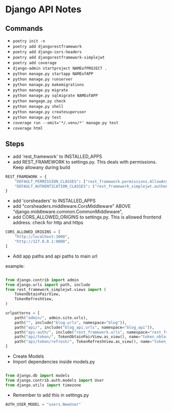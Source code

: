# Django API Notes

## Commands

- `poetry init -n`
- `poetry add djangorestframework`
- `poetry add django-cors-headers`
- `poetry add djangorestframework-simplejwt`
- `poetry add coverage`
- `django-admin startproject NAMEofPROJECT .`
- `python manage.py startapp NAMEofAPP`
- `python manage.py runserver`
- `python manage.py makemigrations`
- `python manage.py migrate`
- `python manage.py sqlmigrate NAMEofAPP`
- `python mangage.py check`
- `python manage.py shell`
- `python manage.py createsuperuser`
- `python manage.py test`
- `coverage run --omit='*/.venv/*' manage.py test`
- `coverage html`

## Steps

- add 'rest_framework' to INSTALLED_APPS
- add REST_FRAMEWORK to settings.py. This deals with permissions. Keep allowany during build

```python
REST_FRAMEWORK = {
    "DEFAULT_PERMISSION_CLASSES": ["rest_framework.permissions.AllowAny"],
    "DEFAULT_AUTHENTICATION_CLASSES": ("rest_framework_simplejwt.authentication.JWTAuthentication",),
}
```

- add 'corsheaders' to INSTALLED_APPS
- add "corsheaders.middleware.CorsMiddleware" ABOVE "django.middleware.common.CommonMiddleware",
- add CORS_ALLOWED_ORIGINS to settings.py. This is allowed frontend address. check for http and https

```python
CORS_ALLOWED_ORIGINS = [
    "http://localhost:3000",
    "http://127.0.0.1:9000",
]
```

- Add app paths and api paths to main url

example:

```python

from django.contrib import admin
from django.urls import path, include
from rest_framework_simplejwt.views import (
    TokenObtainPairView,
    TokenRefreshView,
)

urlpatterns = [
    path("admin/", admin.site.urls),
    path("", include("blog.urls", namespace="blog")),
    path("api/", include("blog_api.urls", namespace="blog_api")),
    path("api-auth/", include("rest_framework.urls", namespace="rest_framework")),
    path("api/token/", TokenObtainPairView.as_view(), name="token_obtain_pair"),
    path("api/token/refresh/", TokenRefreshView.as_view(), name="token_refresh"),
]

```

- Create Models
- Import dependencies inside models.py

```python

from django.db import models
from django.contrib.auth.models import User
from django.utils import timezone

```

- Remember to add this in settings.py

```python
AUTH_USER_MODEL = "users.NewUser"
```
